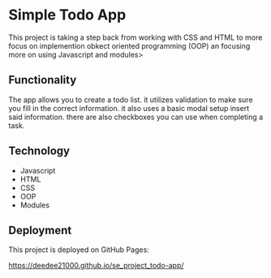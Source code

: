 # Simple Todo App

This project is taking a step back from working with CSS and HTML to more focus on implemention obkect oriented programming (OOP) an focusing more on using Javascript and modules>

## Functionality

The app allows you to create a todo list. it utilizes validation to make sure you fill in the correct information. it also uses a basic modal setup insert said information. there are also checkboxes you can use when completing a task.

## Technology

- Javascript
- HTML
- CSS
- OOP
- Modules

## Deployment

This project is deployed on GitHub Pages:

https://deedee21000.github.io/se_project_todo-app/
